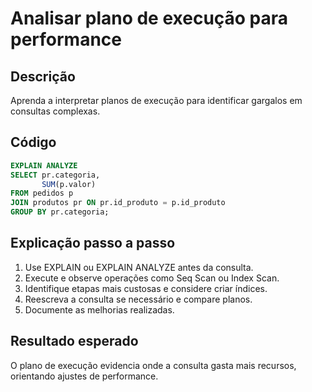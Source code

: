 # Analisar plano de execução para performance

## Descrição
Aprenda a interpretar planos de execução para identificar gargalos em consultas complexas.

## Código
```sql
EXPLAIN ANALYZE
SELECT pr.categoria,
       SUM(p.valor)
FROM pedidos p
JOIN produtos pr ON pr.id_produto = p.id_produto
GROUP BY pr.categoria;
```

## Explicação passo a passo
1. Use EXPLAIN ou EXPLAIN ANALYZE antes da consulta.
2. Execute e observe operações como Seq Scan ou Index Scan.
3. Identifique etapas mais custosas e considere criar índices.
4. Reescreva a consulta se necessário e compare planos.
5. Documente as melhorias realizadas.

## Resultado esperado
O plano de execução evidencia onde a consulta gasta mais recursos, orientando ajustes de performance.
